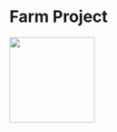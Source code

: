 # Farm Project

<img src="https://www.agrosatelite.com.br/static/img/logo_horizontal_negativo.png" width="150" height="150"/> &nbsp;&nbsp;&nbsp;&nbsp;
